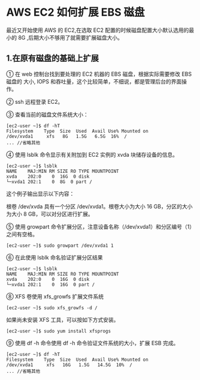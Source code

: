 <!--
 * @Date: 2021-12-08 15:13:55
 * @LastEditors: lzj
 * @LastEditTime: 2021-12-08 15:13:56
 * @FilePath: \qianduan.shop\data\blogs\28.md
-->
# AWS EC2 如何扩展 EBS 磁盘

最近又开始使用 AWS 的 EC2,在选取 EC2 配置的时候磁盘配置大小默认选用的最小的 8G ,后期大小不够用了就需要扩展磁盘大小。

## 1.在原有磁盘的基础上扩展

① 在 web 控制台找到要处理的 EC2 机器的 EBS 磁盘，根据实际需要修改 EBS 磁盘的 大小, IOPS 和吞吐量，这个比较简单，不细说，都是管理后台的界面操作。

② ssh 远程登录 EC2。

③ 查看当前的磁盘文件系统大小：

```
[ec2-user ~]$ df -hT
Filesystem    Type  Size  Used  Avail Use% Mounted on
/dev/xvda1     xfs   8G   1.5G   6.5G  16%  /
... //省略其他
```

④ 使用 lsblk 命令显示有关附加到 EC2 实例的 xvda 块储存设备的信息。

```
[ec2-user ~]$ lsblk
NAME    MAJ:MIN RM SIZE RO TYPE MOUNTPOINT
xvda    202:0    0  16G  0 disk 
└─xvda1 202:1    0  8G  0 part /

```

这个例子输出显示以下内容：

根卷 /dev/xvda 具有一个分区 /dev/xvda1。根卷大小为大小 16 GB，分区的大小为大小 8 GB，可以对分区进行扩展。

⑤ 使用 growpart 命令扩展分区，注意设备名称（/dev/xvda1）和分区编号（1）之间有空格。

```
[ec2-user ~]$ sudo growpart /dev/xvda1 1

```

⑥ 在此使用 lsblk 命名验证扩展分区结果 

```
[ec2-user ~]$ lsblk
NAME    MAJ:MIN RM SIZE RO TYPE MOUNTPOINT
xvda    202:0    0  16G  0 disk 
└─xvda1 202:1    0  16G  0 part /

```

⑧ XFS 卷使用 xfs_growfs 扩展文件系统

```
[ec2-user ~]$ sudo xfs_growfs -d /
```

如果尚未安装 XFS 工具，可以按如下方式安装。

```
[ec2-user ~]$ sudo yum install xfsprogs
```

⑨ 使用 df -h 命令使用 df -h 命令验证文件系统的大小，扩展 ESB 完成。

```
[ec2-user ~]$ df -hT
Filesystem    Type  Size  Used  Avail Use% Mounted on
/dev/xvda1     xfs   16G   1.5G   14.5G  10%  /
... //省略其他
```
